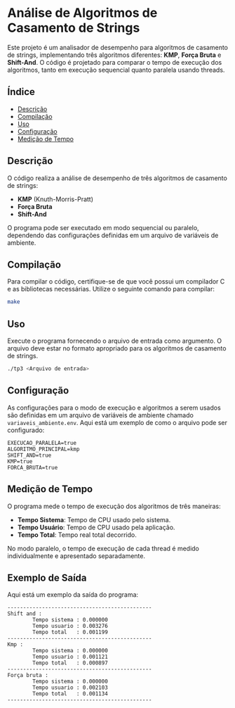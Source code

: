 # Análise de Algoritmos de Casamento de Strings

Este projeto é um analisador de desempenho para algoritmos de casamento de strings, implementando três algoritmos diferentes: **KMP**, **Força Bruta** e **Shift-And**. O código é projetado para comparar o tempo de execução dos algoritmos, tanto em execução sequencial quanto paralela usando threads.

## Índice

- [Descrição](#descrição)
- [Compilação](#compilação)
- [Uso](#uso)
- [Configuração](#configuração)
- [Medição de Tempo](#medição-de-tempo)

## Descrição

O código realiza a análise de desempenho de três algoritmos de casamento de strings:
- **KMP** (Knuth-Morris-Pratt)
- **Força Bruta**
- **Shift-And**

O programa pode ser executado em modo sequencial ou paralelo, dependendo das configurações definidas em um arquivo de variáveis de ambiente.

## Compilação

Para compilar o código, certifique-se de que você possui um compilador C e as bibliotecas necessárias. Utilize o seguinte comando para compilar:

```bash
make
```

## Uso

Execute o programa fornecendo o arquivo de entrada como argumento. O arquivo deve estar no formato apropriado para os algoritmos de casamento de strings.

```bash
./tp3 <Arquivo de entrada>
```

## Configuração

As configurações para o modo de execução e algoritmos a serem usados são definidas em um arquivo de variáveis de ambiente chamado `variaveis_ambiente.env`. Aqui está um exemplo de como o arquivo pode ser configurado:

```
EXECUCAO_PARALELA=true
ALGORITMO_PRINCIPAL=kmp
SHIFT_AND=true
KMP=true
FORCA_BRUTA=true
```

## Medição de Tempo

O programa mede o tempo de execução dos algoritmos de três maneiras:
- **Tempo Sistema**: Tempo de CPU usado pelo sistema.
- **Tempo Usuário**: Tempo de CPU usado pela aplicação.
- **Tempo Total**: Tempo real total decorrido.

No modo paralelo, o tempo de execução de cada thread é medido individualmente e apresentado separadamente.

## Exemplo de Saída

Aqui está um exemplo da saída do programa:

```
----------------------------------------------
Shift and :
        Tempo sistema : 0.000000
        Tempo usuario : 0.003276
        Tempo total   : 0.001199
----------------------------------------------
Kmp :
        Tempo sistema : 0.000000
        Tempo usuario : 0.001121
        Tempo total   : 0.000897
----------------------------------------------
Força bruta :
        Tempo sistema : 0.000000
        Tempo usuario : 0.002103
        Tempo total   : 0.001134
----------------------------------------------
```
